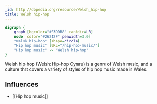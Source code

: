 ```yaml
---
_id: http://dbpedia.org/resource/Welsh_hip-hop
title: Welsh hip-hop
---
```


```dot
digraph {
	graph [bgcolor="#F3DDB8" rankdir=LR]
	node [color="#26242F" penwidth=3.0]
	"Welsh hip-hop" [shape=circle]
	"Hip hop music" [URL="/hip-hop-music/"]
	"Hip hop music" -> "Welsh hip-hop"
}
```

Welsh hip-hop (Welsh: Hip-hop Cymru) is a genre of Welsh music, and a culture that covers a variety of styles of hip hop music made in Wales.

## Influences

- [[Hip hop music]]
